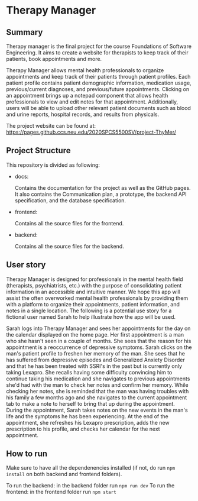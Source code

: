 # Therapy Manager

## Summary

Therapy manager is the final project for the course Foundations of Software Engineering. It aims to create a website for therapists to keep track of their patients, book appointments and more. 

Therapy Manager allows mental health professionals to organize  appointments and keep track of their patients through patient profiles. Each patient profile contains patient demographic information, medication usage, previous/current diagnoses, and previous/future appointments. Clicking on an appointment brings up a notepad component that allows health professionals to view and edit notes for that appointment. Additionally, users will be able to upload other relevant patient documents such as blood and urine reports, hospital records, and results from physicals.

The project website can be found at: https://pages.github.ccs.neu.edu/2020SPCS5500SV/project-ThyMer/

## Project Structure

This repository is divided as following:

+ docs:

   Contains the documentation for the project as well as the GitHub pages.
   It also contains the Communication plan, a prototype, the backend API specification, and the database specification.
   
+ frontend:

   Contains all the source files for the frontend.
   
+ backend:

   Contains all the source files for the backend.
## User story
Therapy Manager is designed for professionals in the mental health field (therapists, psychiatrists, etc.) with the purpose of consolidating patient information in an accessible and intuitive manner. We hope this app will assist the often overworked mental health professionals by providing them with a platform to organize their appointments, patient information, and notes in a single location. The following is a potential use story for a fictional user named Sarah to help illustrate how the app will be used.

Sarah logs into Therapy Manager and sees her appointments for the day on the calendar displayed on the home page. Her first appointment is a man who she hasn't seen in a couple of months. She sees that the reason for his appointment is a reoccurrence of depressive symptoms. Sarah clicks on the man's patient profile to freshen her memory of the man. She sees that he has suffered from depressive episodes and Generalized Anxiety Disorder and that he has been treated with SSRI's in the past but is currently only taking Lexapro. She recalls having some difficulty convincing him to continue taking his medication and she navigates to previous appointments she'd had with the man to check her notes and confirm her memory. While checking her notes, she is reminded that the man was having troubles with his family a few months ago and she navigates to the current appointment tab to make a note to herself to bring that up during the appointment. During the appointment, Sarah takes notes on the new events in the man's life and the symptoms he has been experiencing. At the end of the appointment, she refreshes his Lexapro prescription, adds the new prescription to his profile, and checks her calendar for the next appointment.

## How to run

Make sure to have all the dependenencies installed (if not, do run `npm install` on both backend and frontend folders).

To run the backend: in the backend folder run `npm run dev`
To run the frontend: in the frontend folder run `npm start`
